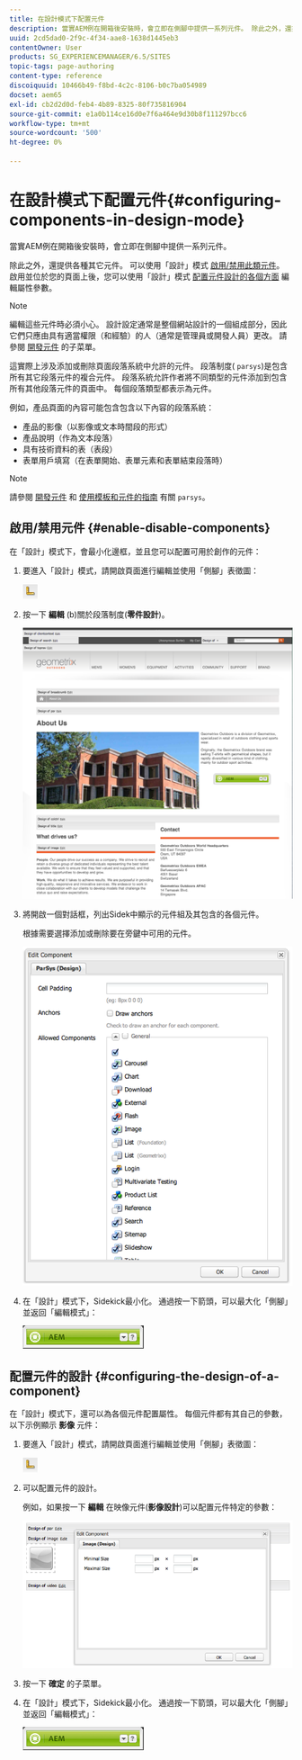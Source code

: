```yaml
---
title: 在設計模式下配置元件
description: 當實AEM例在開箱後安裝時，會立即在側腳中提供一系列元件。 除此之外，還提供各種其它元件。 可以使用「設計」模式啟用/禁用此類元件。
uuid: 2cd5dad0-2f9c-4f34-aae8-1638d1445eb3
contentOwner: User
products: SG_EXPERIENCEMANAGER/6.5/SITES
topic-tags: page-authoring
content-type: reference
discoiquuid: 10466b49-f8bd-4c2c-8106-b0c7ba054989
docset: aem65
exl-id: cb2d2d0d-feb4-4b89-8325-80f735816904
source-git-commit: e1a0b114ce16d0e7f6a464e9d30b8f111297bcc6
workflow-type: tm+mt
source-wordcount: '500'
ht-degree: 0%

---
```


# 在設計模式下配置元件{#configuring-components-in-design-mode}

當實AEM例在開箱後安裝時，會立即在側腳中提供一系列元件。

除此之外，還提供各種其它元件。 可以使用「設計」模式 [啟用/禁用此類元件](#enabledisablecomponentsusingdesignmode)。 啟用並位於您的頁面上後，您可以使用「設計」模式 [配置元件設計的各個方面](#configuringcomponentsusingdesignmode) 編輯屬性參數。

>[!NOTE]
>
>編輯這些元件時必須小心。 設計設定通常是整個網站設計的一個組成部分，因此它們只應由具有適當權限（和經驗）的人（通常是管理員或開發人員）更改。 請參閱 [開發元件](/help/sites-developing/components.md) 的子菜單。

這實際上涉及添加或刪除頁面段落系統中允許的元件。 段落制度( `parsys`)是包含所有其它段落元件的複合元件。 段落系統允許作者將不同類型的元件添加到包含所有其他段落元件的頁面中。 每個段落類型都表示為元件。

例如，產品頁面的內容可能包含包含以下內容的段落系統：

* 產品的影像（以影像或文本時間段的形式）
* 產品說明（作為文本段落）
* 具有技術資料的表（表段）
* 表單用戶填寫（在表單開始、表單元素和表單結束段落時）

>[!NOTE]
>
>請參閱 [開發元件](/help/sites-developing/components.md#paragraphsystem) 和 [使用模板和元件的指南](/help/sites-developing/dev-guidelines-bestpractices.md#guidelines-for-using-templates-and-components) 有關 `parsys`。

## 啟用/禁用元件 {#enable-disable-components}

在「設計」模式下，會最小化邊框，並且您可以配置可用於創作的元件：

1. 要進入「設計」模式，請開啟頁面進行編輯並使用「側腳」表徵圖：

   ![](do-not-localize/chlimage_1.png)

1. 按一下 **編輯** (b)關於段落制度(**零件設計**)。

   ![screen_shot_2012-02-08at102726am](assets/screen_shot_2012-02-08at102726am.png)

1. 將開啟一個對話框，列出Sidek中顯示的元件組及其包含的各個元件。

   根據需要選擇添加或刪除要在旁鍵中可用的元件。

   ![screen_shot_2012-02-08at103407am](assets/screen_shot_2012-02-08at103407am.png)

1. 在「設計」模式下，Sidekick最小化。 通過按一下箭頭，可以最大化「側腳」並返回「編輯模式」：

   ![](do-not-localize/sidekick-collapsed.png)

## 配置元件的設計 {#configuring-the-design-of-a-component}

在「設計」模式下，還可以為各個元件配置屬性。 每個元件都有其自己的參數，以下示例顯示 **影像** 元件：

1. 要進入「設計」模式，請開啟頁面進行編輯並使用「側腳」表徵圖：

   ![](do-not-localize/chlimage_1-1.png)

1. 可以配置元件的設計。

   例如，如果按一下 **編輯** 在映像元件(**影像設計**)可以配置元件特定的參數：

   ![chlimage_1-5](assets/chlimage_1-5.png)

1. 按一下 **確定** 的子菜單。

1. 在「設計」模式下，Sidekick最小化。 通過按一下箭頭，可以最大化「側腳」並返回「編輯模式」：

   ![](do-not-localize/sidekick-collapsed-1.png)
